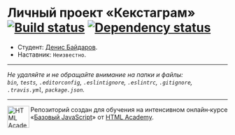# Личный проект «Кекстаграм» [![Build status][travis-image]][travis-url] [![Dependency status][dependency-image]][dependency-url]

* Студент: [Денис Байдаров](https://up.htmlacademy.ru/javascript/8/user/7956).
* Наставник: `Неизвестно`.

---

_Не удаляйте и не обращайте внимание на папки и файлы:_<br>
_`bin`, `tests`, `.editorconfig`, `.eslintignore`, `.eslintrc`, `.gitignore`, `.travis.yml`, `package.json`._

---

<a href="https://htmlacademy.ru/intensive/javascript"><img align="left" width="50" height="50" title="HTML Academy" src="https://up.htmlacademy.ru/static/img/intensive/javascript/logo-for-github.svg"></a>

Репозиторий создан для обучения на интенсивном онлайн‑курсе «[Базовый JavaScript](https://htmlacademy.ru/intensive/javascript)» от [HTML Academy](https://htmlacademy.ru).

[travis-image]: https://travis-ci.org/htmlacademy-javascript/7956-kekstagram.svg?branch=master
[travis-url]: https://travis-ci.org/htmlacademy-javascript/7956-kekstagram
[dependency-image]: https://david-dm.org/htmlacademy-javascript/7956-kekstagram.svg?style=flat-square
[dependency-url]: https://david-dm.org/htmlacademy-javascript/7956-kekstagram
